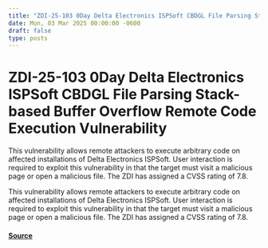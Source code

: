 ```yaml
---
title: "ZDI-25-103 0Day Delta Electronics ISPSoft CBDGL File Parsing Stack-based Buffer Overflow Remote Code Execution Vulnerability"
date: Mon, 03 Mar 2025 00:00:00 -0600
draft: false
type: posts
---
```

# ZDI-25-103 0Day Delta Electronics ISPSoft CBDGL File Parsing Stack-based Buffer Overflow Remote Code Execution Vulnerability





This vulnerability allows remote attackers to execute arbitrary code on affected installations of Delta Electronics ISPSoft. User interaction is required to exploit this vulnerability in that the target must visit a malicious page or open a malicious file. The ZDI has assigned a CVSS rating of 7.8.

This vulnerability allows remote attackers to execute arbitrary code on affected installations of Delta Electronics ISPSoft. User interaction is required to exploit this vulnerability in that the target must visit a malicious page or open a malicious file. The ZDI has assigned a CVSS rating of 7.8.

#### [Source](http://www.zerodayinitiative.com/advisories/ZDI-25-103/)

